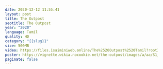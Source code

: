 ```yaml
---
date: 2020-12-12 11:55:41
layout: post
title: The Outpost
seotitle: The Outpost
year: "2020"
language: Tamil
quality: HD
category: "{{slug}}"
size: 500MB
video: https://files.isaiminiweb.online/The%2520Outpost%2520Tamil?rootId=0AHf2pL07ONScUk9PVA
poster: https://vignette.wikia.nocookie.net/the-outpost/images/a/aa/S1_Logo3.jpg/revision/latest?cb=20200218035919
paginate: false
---
```


